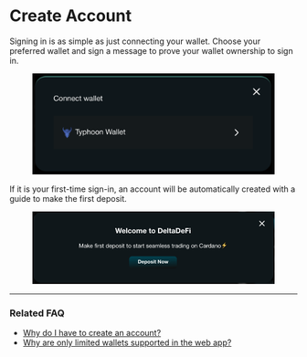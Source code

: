 # Create Account

Signing in is as simple as just connecting your wallet. Choose your preferred wallet and sign a message to prove your wallet ownership to sign in.

<figure><img src="../../.gitbook/assets/image (7).png" alt="" width="563"><figcaption></figcaption></figure>

If it is your first-time sign-in, an account will be automatically created with a guide to make the first deposit.

<figure><img src="../../.gitbook/assets/image (6).png" alt=""><figcaption></figcaption></figure>

***

### Related FAQ

* [Why do I have to create an account?](../../faq/product.md#i-have-to-create-account)
* [Why are only limited wallets supported in the web app?](../../faq/product.md#only-limited-wallets-are-supported-in-the-web-app)






